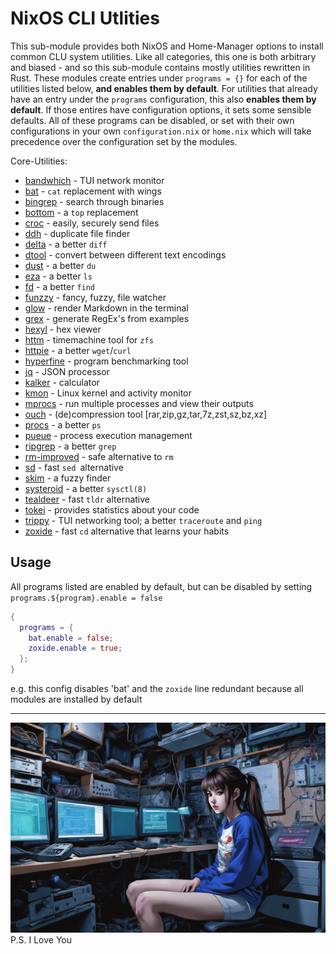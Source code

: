 # NixOS CLI Utlities
This sub-module provides both NixOS and Home-Manager options to install common CLU system utilities. Like all categories, this one is both arbitrary and biased - and so this sub-module contains mostly utilities rewritten in Rust. These modules create entries under `programs = {}` for each of the utilities listed below, **and enables them by default**. For utilities that already have an entry under the `programs` configuration, this also **enables them by default**. If those entires have configuration options, it sets some sensible defaults. All of these programs can be disabled, or set with their own configurations in your own `configuration.nix` or `home.nix` which will take precedence over the configuration set by the modules.

Core-Utilities:
- [bandwhich](https://github.com/imsnif/bandwhich) - TUI network monitor
- [bat](https://github.com/sharkdp/bat) - `cat` replacement with wings
- [bingrep](https://github.com/m4b/bingrep) - search through binaries
- [bottom](https://github.com/ClementTsang/bottom) - a `top` replacement
- [croc](https://github.com/schollz/croc) - easily, securely send files
- [ddh](https://github.com/darakian/ddh) - duplicate file finder
- [delta](https://github.com/dandavison/delta) - a better `diff`
- [dtool](https://github.com/guoxbin/dtool) - convert between different text encodings
- [dust](https://github.com/bootandy/dust) - a better `du`
- [eza](https://github.com/eza-community/eza) - a better `ls`
- [fd](https://github.com/sharkdp/fd) - a better `find`
- [funzzy](https://github.com/cristianoliveira/funzzy) - fancy, fuzzy, file watcher
- [glow](https://github.com/charmbracelet/glow) - render Markdown in the terminal
- [grex](https://github.com/pemistahl/grex) - generate RegEx's from examples
- [hexyl](https://github.com/sharkdp/hexyl) - hex viewer
- [httm](https://github.com/kimono-koans/httm) - timemachine tool for `zfs`
- [httpie](https://github.com/httpie/cli) - a better `wget`/`curl`
- [hyperfine](https://github.com/sharkdp/hyperfine) - program benchmarking tool
- [jq](https://github.com/jqlang/jq) - JSON processor
- [kalker](https://github.com/PaddiM8/kalker) - calculator
- [kmon](https://github.com/orhun/kmon) - Linux kernel and activity monitor
- [mprocs](https://github.com/pvolok/mprocs) - run multiple processes and view their outputs
- [ouch](https://github.com/ouch-org/ouch) - (de)compression tool [rar,zip,gz,tar,7z,zst,sz,bz,xz]
- [procs](https://github.com/dalance/procs) - a better `ps`
- [pueue](https://github.com/Nukesor/pueue) - process execution management
- [ripgrep](https://github.com/BurntSushi/ripgrep) - a better `grep`
- [rm-improved](https://github.com/nivekuil/rip) - safe alternative to `rm`
- [sd](https://github.com/chmln/sd) - fast `sed `alternative
- [skim](https://github.com/lotabout/skim) - a fuzzy finder
- [systeroid](https://github.com/orhun/systeroid) - a better `sysctl(8)`
- [tealdeer](https://github.com/dbrgn/tealdeer) - fast `tldr` alternative
- [tokei](https://github.com/XAMPPRocky/tokei) - provides statistics about your code
- [trippy](https://github.com/fujiapple852/trippy) - TUI networking tool; a better `traceroute` and `ping`
- [zoxide](https://github.com/ajeetdsouza/zoxide/) - fast `cd` alternative that learns your habits

## Usage
All programs listed are enabled by default, but can be disabled by setting `programs.${program}.enable = false` 
```nix
{ 
  programs = {
    bat.enable = false;
    zoxide.enable = true;
  };
}
```
e.g. this config disables 'bat' and the `zoxide` line redundant because all modules are installed by default

-----
![Woman works on a computer](https://github.com/xvrqt/cli-flake/blob/dev/coreUtils/patron.png?raw=true "Patron Saint")
P.S. I Love You

